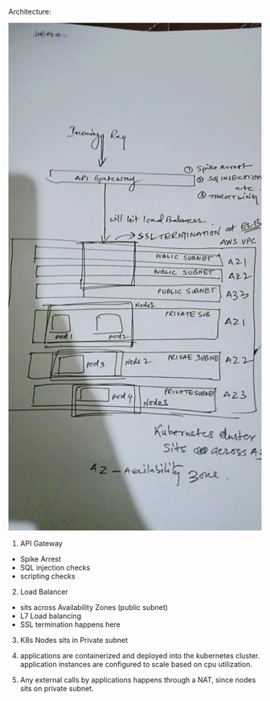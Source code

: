 Architecture:

![Architecture](./Architecture.jpeg)

1. API Gateway
  - Spike Arrest
  - SQL injection checks
  - scripting checks

2. Load Balancer
  - sits across Availability Zones (public subnet)
  - L7 Load balancing
  - SSL termination happens here

3. K8s Nodes sits in Private subnet

4. applications are containerized and deployed into the kubernetes cluster. application instances are configured to scale based on cpu utilization.

5. Any external calls by applications happens through a NAT, since nodes sits on private subnet. 
